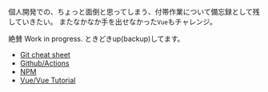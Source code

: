 個人開発での、ちょっと面倒と思ってしまう、付帯作業について備忘録として残していきたい。
またなかなか手を出せなかった`Vue`もチャレンジ。

絶賛 Work in progress. ときどきup(backup)してます。

- [Git cheat sheet](./Git/Git%20cheat%20sheet.md)
- [Github/Actions](./Github/Github%20Actions.md)
- [NPM](NPM.md)
- [Vue/Vue Tutorial](./Vue/Vue%20Tutorial.md)